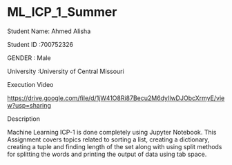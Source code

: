 # ML_ICP_1_Summer
Student Name: Ahmed Alisha

Student ID :700752326

GENDER : Male

University :University of Central Missouri

Execution Video

https://drive.google.com/file/d/1jW41O8Ri87Becu2M6dyIlwDJObcXrmyE/view?usp=sharing

Description

Machine Learning ICP-1 is done completely using Jupyter Notebook. This Assignment covers topics related to sorting a list, creating a dictionary, creating a tuple and finding length of the set along with using split methods for splitting the words and printing the output of data using tab space.
